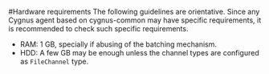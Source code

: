 #Hardware requirements
The following guidelines are orientative. Since any Cygnus agent based on cygnus-common may have specific requirements, it is recommended to check such specific requirements.

* RAM: 1 GB, specially if abusing of the batching mechanism.
* HDD: A few GB may be enough unless the channel types are configured as `FileChannel` type.